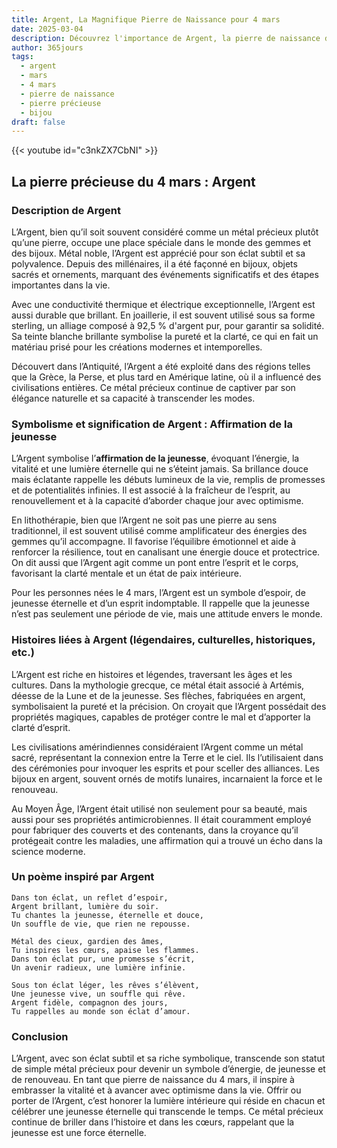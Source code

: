 ```yaml
---
title: Argent, La Magnifique Pierre de Naissance pour 4 mars
date: 2025-03-04
description: Découvrez l'importance de Argent, la pierre de naissance du 4 mars qui symbolise Affirmation de la jeunesse. Laissez sa beauté et sa signification illuminer votre journée.
author: 365jours
tags:
  - argent
  - mars
  - 4 mars
  - pierre de naissance
  - pierre précieuse
  - bijou
draft: false
---
```


{{< youtube id="c3nkZX7CbNI" >}}

## La pierre précieuse du 4 mars : Argent

### Description de Argent

L’Argent, bien qu’il soit souvent considéré comme un métal précieux plutôt qu’une pierre, occupe une place spéciale dans le monde des gemmes et des bijoux. Métal noble, l’Argent est apprécié pour son éclat subtil et sa polyvalence. Depuis des millénaires, il a été façonné en bijoux, objets sacrés et ornements, marquant des événements significatifs et des étapes importantes dans la vie.

Avec une conductivité thermique et électrique exceptionnelle, l’Argent est aussi durable que brillant. En joaillerie, il est souvent utilisé sous sa forme sterling, un alliage composé à 92,5 % d'argent pur, pour garantir sa solidité. Sa teinte blanche brillante symbolise la pureté et la clarté, ce qui en fait un matériau prisé pour les créations modernes et intemporelles.

Découvert dans l’Antiquité, l’Argent a été exploité dans des régions telles que la Grèce, la Perse, et plus tard en Amérique latine, où il a influencé des civilisations entières. Ce métal précieux continue de captiver par son élégance naturelle et sa capacité à transcender les modes.

### Symbolisme et signification de Argent : Affirmation de la jeunesse

L’Argent symbolise l’**affirmation de la jeunesse**, évoquant l’énergie, la vitalité et une lumière éternelle qui ne s’éteint jamais. Sa brillance douce mais éclatante rappelle les débuts lumineux de la vie, remplis de promesses et de potentialités infinies. Il est associé à la fraîcheur de l’esprit, au renouvellement et à la capacité d’aborder chaque jour avec optimisme.

En lithothérapie, bien que l’Argent ne soit pas une pierre au sens traditionnel, il est souvent utilisé comme amplificateur des énergies des gemmes qu’il accompagne. Il favorise l’équilibre émotionnel et aide à renforcer la résilience, tout en canalisant une énergie douce et protectrice. On dit aussi que l’Argent agit comme un pont entre l’esprit et le corps, favorisant la clarté mentale et un état de paix intérieure.

Pour les personnes nées le 4 mars, l’Argent est un symbole d’espoir, de jeunesse éternelle et d’un esprit indomptable. Il rappelle que la jeunesse n’est pas seulement une période de vie, mais une attitude envers le monde.

### Histoires liées à Argent (légendaires, culturelles, historiques, etc.)

L’Argent est riche en histoires et légendes, traversant les âges et les cultures. Dans la mythologie grecque, ce métal était associé à Artémis, déesse de la Lune et de la jeunesse. Ses flèches, fabriquées en argent, symbolisaient la pureté et la précision. On croyait que l’Argent possédait des propriétés magiques, capables de protéger contre le mal et d’apporter la clarté d’esprit.

Les civilisations amérindiennes considéraient l’Argent comme un métal sacré, représentant la connexion entre la Terre et le ciel. Ils l’utilisaient dans des cérémonies pour invoquer les esprits et pour sceller des alliances. Les bijoux en argent, souvent ornés de motifs lunaires, incarnaient la force et le renouveau.

Au Moyen Âge, l’Argent était utilisé non seulement pour sa beauté, mais aussi pour ses propriétés antimicrobiennes. Il était couramment employé pour fabriquer des couverts et des contenants, dans la croyance qu’il protégeait contre les maladies, une affirmation qui a trouvé un écho dans la science moderne.

### Un poème inspiré par Argent

```
Dans ton éclat, un reflet d’espoir,  
Argent brillant, lumière du soir.  
Tu chantes la jeunesse, éternelle et douce,  
Un souffle de vie, que rien ne repousse.

Métal des cieux, gardien des âmes,  
Tu inspires les cœurs, apaise les flammes.  
Dans ton éclat pur, une promesse s’écrit,  
Un avenir radieux, une lumière infinie.

Sous ton éclat léger, les rêves s’élèvent,  
Une jeunesse vive, un souffle qui rêve.  
Argent fidèle, compagnon des jours,  
Tu rappelles au monde son éclat d’amour.  
```

### Conclusion

L’Argent, avec son éclat subtil et sa riche symbolique, transcende son statut de simple métal précieux pour devenir un symbole d’énergie, de jeunesse et de renouveau. En tant que pierre de naissance du 4 mars, il inspire à embrasser la vitalité et à avancer avec optimisme dans la vie. Offrir ou porter de l’Argent, c’est honorer la lumière intérieure qui réside en chacun et célébrer une jeunesse éternelle qui transcende le temps. Ce métal précieux continue de briller dans l’histoire et dans les cœurs, rappelant que la jeunesse est une force éternelle.